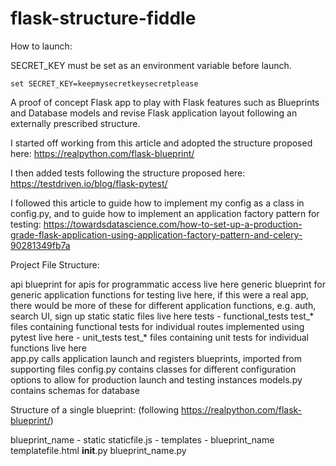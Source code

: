 # flask-structure-fiddle

How to launch:

SECRET_KEY must be set as an environment variable before launch.

    set SECRET_KEY=keepmysecretkeysecretplease


A proof of concept Flask app to play with Flask features such as Blueprints and Database models and revise Flask application layout following an externally prescribed structure.

I started off working from this article and adopted the structure proposed here:
https://realpython.com/flask-blueprint/

I then added tests following the structure proposed here:
https://testdriven.io/blog/flask-pytest/

I followed this article to guide how to implement my config as a class in config.py, and to guide how to implement an application factory pattern for testing:
https://towardsdatascience.com/how-to-set-up-a-production-grade-flask-application-using-application-factory-pattern-and-celery-90281349fb7a



Project File Structure:

api
    blueprint for apis for programmatic access live here
generic
    blueprint for generic application functions for testing live here, if this were a real app, there would be more of these for different application functions, e.g. auth, search UI, sign up
static
    static files live here
tests
    - functional_tests
        test_* files containing functional tests for individual routes implemented using pytest live here
    - unit_tests
        test_* files containing unit tests for individual functions live here  
app.py
    calls application launch and registers blueprints, imported from supporting files
config.py
    contains classes for different configuration options to allow for production launch and testing instances
models.py
    contains schemas for database


Structure of a single blueprint: (following https://realpython.com/flask-blueprint/)

blueprint_name
    - static
        staticfile.js
    - templates
        - blueprint_name
            templatefile.html
    __init__.py
    blueprint_name.py
